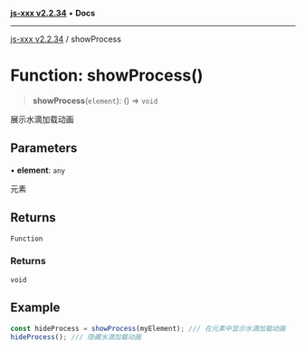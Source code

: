 [**js-xxx v2.2.34**](../README.md) • **Docs**

***

[js-xxx v2.2.34](../README.md) / showProcess

# Function: showProcess()

> **showProcess**(`element`): () => `void`

展示水滴加载动画

## Parameters

• **element**: `any`

元素

## Returns

`Function`

### Returns

`void`

## Example

```ts
const hideProcess = showProcess(myElement); /// 在元素中显示水滴加载动画
hideProcess(); /// 隐藏水滴加载动画
```
